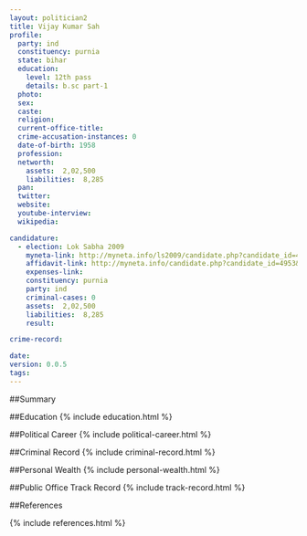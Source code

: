 ```yaml
---
layout: politician2
title: Vijay Kumar Sah
profile: 
  party: ind
  constituency: purnia
  state: bihar
  education: 
    level: 12th pass
    details: b.sc part-1
  photo: 
  sex: 
  caste: 
  religion: 
  current-office-title: 
  crime-accusation-instances: 0
  date-of-birth: 1958
  profession: 
  networth: 
    assets:  2,02,500
    liabilities:  8,285
  pan: 
  twitter: 
  website: 
  youtube-interview: 
  wikipedia: 

candidature: 
  - election: Lok Sabha 2009
    myneta-link: http://myneta.info/ls2009/candidate.php?candidate_id=4953
    affidavit-link: http://myneta.info/candidate.php?candidate_id=4953&scan=original
    expenses-link: 
    constituency: purnia 
    party: ind
    criminal-cases: 0
    assets:  2,02,500
    liabilities:  8,285
    result:  

crime-record: 

date: 
version: 0.0.5
tags: 
---
```

##Summary


##Education
{% include education.html %}


##Political Career
{% include political-career.html %}


##Criminal Record
{% include criminal-record.html %}


##Personal Wealth
{% include personal-wealth.html %}


##Public Office Track Record
{% include track-record.html %}


##References


{% include references.html %}